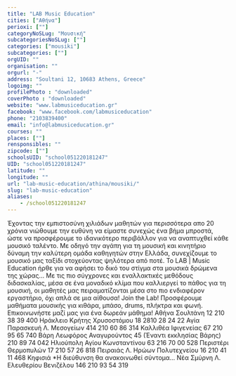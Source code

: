 ```yaml
---
title: "LAB Music Education"
cities: ["Αθήνα"]
perioxi: [""]
categoryNoSLug: "Μουσική"
subcategoriesNoSLug: [""]
categories: ["mousiki"]
subcategories: [""]
orgUID: ""
organisation: ""
orgurl: "-"
address: "Soultani 12, 10683 Athens, Greece"
logoimg: ""
profilePhoto : "downloaded"
coverPhoto : "downloaded"
website: "www.labmusiceducation.gr"
facebook: "www.facebook.com/labmusiceducation"
phone: "2103839400"
email: "info@labmusiceducation.gr"
courses: ""
places: [""]
rensponsibles: ""
zipcode: [""]
schoolsUID: "school051220181247"
UID: "school051220181247"
latitude: ""
longitude: ""
url: "lab-music-education/athina/mousiki/"
slug: "lab-music-education"
aliases:
    - /school051220181247
---
```





Έχοντας την εμπιστοσύνη χιλιάδων μαθητών για περισσότερα απο 20 χρόνια νιώθουμε την ευθύνη να είμαστε συνεχώς ένα βήμα μπροστά, ώστε να προσφέρουμε το ιδανικότερο περιβάλλον για να αναπτυχθεί κάθε μουσικό ταλέντο. Με οδηγό την αγάπη για τη μουσική και κινητήριο δύναμη την καλύτερη ομάδα καθηγητών στην Ελλάδα, συνεχίζουμε το μουσικό μας ταξίδι στοχεύοντας ψηλότερα από ποτέ. Το LAB | Music Education ήρθε για να αφήσει το δικό του στίγμα στα μουσικά δρώμενα της χώρας… Με τις πιο σύγχρονες και εναλλακτικές μεθόδους διδασκαλίας, μέσα σε ένα μοναδικό κλίμα που καλλιεργεί το πάθος για τη μουσική, oι μαθητές μας πειραματίζονται μέσα στο πιο ενδιαφέρον εργαστήριο, όχι απλά σε μια αίθουσα! Join the Lab! Προσφέρουμε μαθήματα μουσικής για κιθάρα, μπάσο, drums, πλήκτρα και φωνή. Επικοινωνήστε μαζί μας για ένα δωρεάν μάθημα! Αθήνα Σουλτάνη 12 210 38 39 400 Ηράκλειο Κρήτης Χρυσοστόμου 18 2810 28 24 22 Αγία Παρασκευή Λ. Μεσογείων 414 210 60 86 314 Καλλιθέα Ιφιγενείας 67 210 95 65 740 Βάρη Λεωφόρος Αναγυρούντος 45 (Έναντι εκκλησίας Βάρης) 210 89 74 042 Ηλιούπολη Αγίου Κωνσταντίνου 63 216 70 00 528 Περιστέρι Θερμοπυλών 17 210 57 26 818 Πειραιάς Λ. Ηρώων Πολυτεχνείου 16 210 41 11 468 Κηφισιά *Η διεύθυνση θα ανακοινωθεί σύντομα... Νέα Σμύρνη Λ. Ελευθερίου Βενιζέλου 146 210 93 54 319
